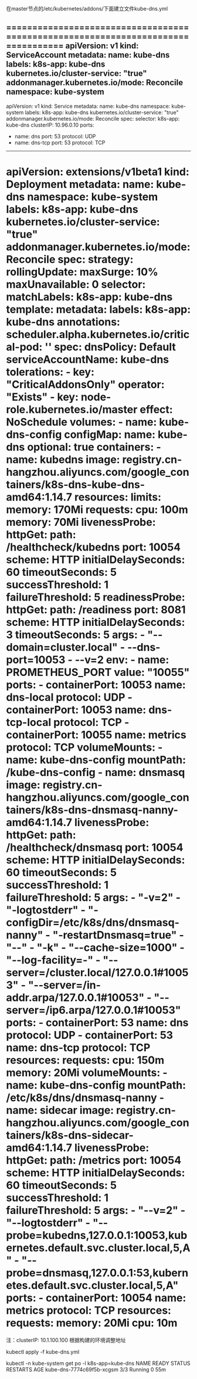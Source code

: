 在master节点的/etc/kubernetes/addons/下面建立文件kube-dns.yml

=================================================================================
apiVersion: v1
kind: ServiceAccount
metadata:
  name: kube-dns
  labels:
    k8s-app: kube-dns
    kubernetes.io/cluster-service: "true"
    addonmanager.kubernetes.io/mode: Reconcile
  namespace: kube-system
---
apiVersion: v1
kind: Service
metadata:
  name: kube-dns
  namespace: kube-system
  labels:
    k8s-app: kube-dns
    kubernetes.io/cluster-service: "true"
    addonmanager.kubernetes.io/mode: Reconcile
spec:
  selector:
    k8s-app: kube-dns
  clusterIP: 10.96.0.10
  ports:
  - name: dns
    port: 53
    protocol: UDP
  - name: dns-tcp
    port: 53
    protocol: TCP
---
apiVersion: extensions/v1beta1
kind: Deployment
metadata:
  name: kube-dns
  namespace: kube-system
  labels:
    k8s-app: kube-dns
    kubernetes.io/cluster-service: "true"
    addonmanager.kubernetes.io/mode: Reconcile
spec:
  strategy:
    rollingUpdate:
      maxSurge: 10%
      maxUnavailable: 0
  selector:
    matchLabels:
      k8s-app: kube-dns
  template:
    metadata:
      labels:
        k8s-app: kube-dns
      annotations:
        scheduler.alpha.kubernetes.io/critical-pod: ''
    spec:
      dnsPolicy: Default
      serviceAccountName: kube-dns
      tolerations:
      - key: "CriticalAddonsOnly"
        operator: "Exists"
      - key: node-role.kubernetes.io/master
        effect: NoSchedule
      volumes:
      - name: kube-dns-config
        configMap:
          name: kube-dns
          optional: true
      containers:
      - name: kubedns
        image: registry.cn-hangzhou.aliyuncs.com/google_containers/k8s-dns-kube-dns-amd64:1.14.7
        resources:
          limits:
            memory: 170Mi
          requests:
            cpu: 100m
            memory: 70Mi
        livenessProbe:
          httpGet:
            path: /healthcheck/kubedns
            port: 10054
            scheme: HTTP
          initialDelaySeconds: 60
          timeoutSeconds: 5
          successThreshold: 1
          failureThreshold: 5
        readinessProbe:
          httpGet:
            path: /readiness
            port: 8081
            scheme: HTTP
          initialDelaySeconds: 3
          timeoutSeconds: 5
        args:
        - "--domain=cluster.local"
        - --dns-port=10053
        - --v=2
        env:
        - name: PROMETHEUS_PORT
          value: "10055"
        ports:
        - containerPort: 10053
          name: dns-local
          protocol: UDP
        - containerPort: 10053
          name: dns-tcp-local
          protocol: TCP
        - containerPort: 10055
          name: metrics
          protocol: TCP
        volumeMounts:
        - name: kube-dns-config
          mountPath: /kube-dns-config
      - name: dnsmasq
        image: registry.cn-hangzhou.aliyuncs.com/google_containers/k8s-dns-dnsmasq-nanny-amd64:1.14.7
        livenessProbe:
          httpGet:
            path: /healthcheck/dnsmasq
            port: 10054
            scheme: HTTP
          initialDelaySeconds: 60
          timeoutSeconds: 5
          successThreshold: 1
          failureThreshold: 5
        args:
        - "-v=2"
        - "-logtostderr"
        - "-configDir=/etc/k8s/dns/dnsmasq-nanny"
        - "-restartDnsmasq=true"
        - "--"
        - "-k"
        - "--cache-size=1000"
        - "--log-facility=-"
        - "--server=/cluster.local/127.0.0.1#10053"
        - "--server=/in-addr.arpa/127.0.0.1#10053"
        - "--server=/ip6.arpa/127.0.0.1#10053"
        ports:
        - containerPort: 53
          name: dns
          protocol: UDP
        - containerPort: 53
          name: dns-tcp
          protocol: TCP
        resources:
          requests:
            cpu: 150m
            memory: 20Mi
        volumeMounts:
        - name: kube-dns-config
          mountPath: /etc/k8s/dns/dnsmasq-nanny
      - name: sidecar
        image: registry.cn-hangzhou.aliyuncs.com/google_containers/k8s-dns-sidecar-amd64:1.14.7
        livenessProbe:
          httpGet:
            path: /metrics
            port: 10054
            scheme: HTTP
          initialDelaySeconds: 60
          timeoutSeconds: 5
          successThreshold: 1
          failureThreshold: 5
        args:
        - "--v=2"
        - "--logtostderr"
        - "--probe=kubedns,127.0.0.1:10053,kubernetes.default.svc.cluster.local,5,A"
        - "--probe=dnsmasq,127.0.0.1:53,kubernetes.default.svc.cluster.local,5,A"
        ports:
        - containerPort: 10054
          name: metrics
          protocol: TCP
        resources:
          requests:
            memory: 20Mi
            cpu: 10m
=========================================================================
注：clusterIP: 10.1.100.100 根据构建的环境调整地址

kubectl apply -f kube-dns.yml

kubectl -n kube-system get po -l k8s-app=kube-dns
NAME                        READY     STATUS    RESTARTS   AGE
kube-dns-7774c69f5b-xcgsm   3/3       Running   0          55m
